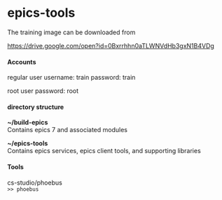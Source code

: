 # epics-tools

The training image can be downloaded from

https://drive.google.com/open?id=0Bxrrhhn0aTLWNVdHb3gxN1B4VDg

#### Accounts

regular user
username: train
password: train

root user
password: root

#### directory structure

**~/build-epics**  
Contains epics 7 and associated modules

**~/epics-tools**  
Contains epics services, epics client tools, and supporting libraries

#### Tools

cs-studio/phoebus  
```>> phoebus```
